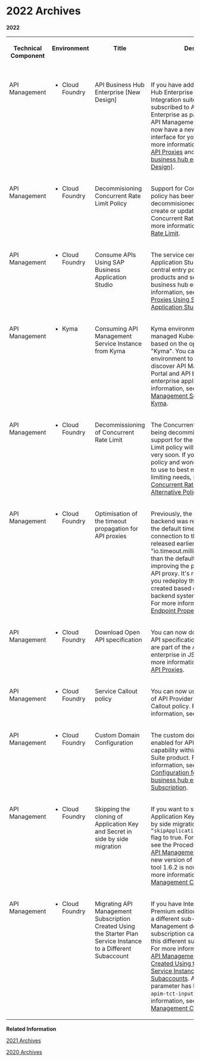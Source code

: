 <!-- loio7eaa63da85ab4272a25c2e61bc5c72fa -->

# 2022 Archives



**2022**


<table>
<tr>
<th valign="top">

Technical Component

</th>
<th valign="top">

Environment

</th>
<th valign="top">

Title

</th>
<th valign="top">

Description

</th>
<th valign="top">

Action

</th>
<th valign="top">

Lifecycle

</th>
<th valign="top">

Type

</th>
<th valign="top">

Line of Business

</th>
<th valign="top">

Modular Business Process

</th>
<th valign="top">

Product

</th>
<th valign="top">

Latest Revision

</th>
<th valign="top">

Available as of

</th>
</tr>
<tr>
<td valign="top">

API Management

</td>
<td valign="top">

-   Cloud Foundry



</td>
<td valign="top">

API Business Hub Enterprise \[New Design\]

</td>
<td valign="top">

If you have added API Business Hub Enterprise as a capability with Integration suite, or if you’ve subscribed to API Business Hub Enterprise as part of standalone API Management subscription, we now have a new design of the user interface for you to experience. For more information, see [Consume API Proxies](consume-api-proxies-ea561e4.md) and [Configure the API business hub enterprise \[New Design\]](configure-the-api-business-hub-enterprise-new-design-54b4607.md).

</td>
<td valign="top">

Info only

</td>
<td valign="top">

Deprecated

</td>
<td valign="top">

New

</td>
<td valign="top">

Service

</td>
<td valign="top">

Not applicable

</td>
<td valign="top">

API Management

</td>
<td valign="top">

2022-12-12

</td>
<td valign="top">

2022-12-10

</td>
</tr>
<tr>
<td valign="top">

API Management

</td>
<td valign="top">

-   Cloud Foundry



</td>
<td valign="top">

Decommisioning Concurrent Rate Limit Policy

</td>
<td valign="top">

Support for Concurrent Rate Limit policy has been completely decommisioned. You can no longer create or update an API proxy with Concurrent Rate Limit policy. For more information, see [Concurrent Rate Limit](concurrent-rate-limit-8f22baa.md).

</td>
<td valign="top">

Info only

</td>
<td valign="top">

Deprecated

</td>
<td valign="top">

New

</td>
<td valign="top">

Service

</td>
<td valign="top">

Not applicable

</td>
<td valign="top">

 

</td>
<td valign="top">

2022-10-24

</td>
<td valign="top">

2022-10-24

</td>
</tr>
<tr>
<td valign="top">

API Management

</td>
<td valign="top">

-   Cloud Foundry



</td>
<td valign="top">

Consume APIs Using SAP Business Application Studio

</td>
<td valign="top">

The service center in SAP Business Application Studio provides a central entry point to explore products and services from API business hub enterprise. For more information, see [Consume API Proxies Using SAP Business Application Studio](consume-api-proxies-using-sap-business-application-studio-15732eb.md).

</td>
<td valign="top">

Info only

</td>
<td valign="top">

General Availability

</td>
<td valign="top">

New

</td>
<td valign="top">

Service

</td>
<td valign="top">

Not applicable

</td>
<td valign="top">

 

</td>
<td valign="top">



</td>
<td valign="top">

2022-07-01

</td>
</tr>
<tr>
<td valign="top">

API Management

</td>
<td valign="top">

-   Kyma



</td>
<td valign="top">

Consuming API Management Service Instance from Kyma

</td>
<td valign="top">

Kyma environment provides a fully managed Kubernetes runtime based on the open-source project "Kyma". You can use the Kyma environment to search and discover API Management, API Portal and API business hub enterprise applications. For more information, see [Consume API Management Service Instance from Kyma](APIM-Initial-Setup/consume-api-management-service-instance-from-kyma-3b53c26.md).

</td>
<td valign="top">

Info only

</td>
<td valign="top">

General Availability

</td>
<td valign="top">

New

</td>
<td valign="top">

Service

</td>
<td valign="top">

Not applicable

</td>
<td valign="top">

 

</td>
<td valign="top">



</td>
<td valign="top">

2022-07-01

</td>
</tr>
<tr>
<td valign="top">

API Management

</td>
<td valign="top">

-   Cloud Foundry



</td>
<td valign="top">

Decommissioning of Concurrent Rate Limit

</td>
<td valign="top">

The Concurrent Rate Limit policy is being decommissioned. The support for the Concurrent Rate Limit policy will come to an end very soon. If you’re still using the policy and wondering which policy to use to best meet your rate-limiting needs, see [Replace Concurrent Rate Limit Policy with Alternative Policies](replace-concurrent-rate-limit-policy-with-alternative-policies-b70e0d2.md).

</td>
<td valign="top">

Info only

</td>
<td valign="top">

Deleted

</td>
<td valign="top">

Announcement

</td>
<td valign="top">

Service

</td>
<td valign="top">

Not applicable

</td>
<td valign="top">

 

</td>
<td valign="top">



</td>
<td valign="top">

2022-07-01

</td>
</tr>
<tr>
<td valign="top">

API Management

</td>
<td valign="top">

-   Cloud Foundry



</td>
<td valign="top">

Optimisation of the timeout propagation for API proxies

</td>
<td valign="top">

Previously, the connection to the backend was released only after the default timeout. Now, the connection to the backend is released earlier if the "io.timeout.millis" value is set lower than the default value, thereby improving the performance of the API proxy. It's recommended that you redeploy the API proxies created based on the on-premise backend system before July 2022. For more information, see [Target Endpoint Properties](target-endpoint-properties-edeed6a.md).

</td>
<td valign="top">

Info only

</td>
<td valign="top">

General Availability

</td>
<td valign="top">

New

</td>
<td valign="top">

Service

</td>
<td valign="top">

Not applicable

</td>
<td valign="top">

 

</td>
<td valign="top">



</td>
<td valign="top">

2022-07-01

</td>
</tr>
<tr>
<td valign="top">

API Management

</td>
<td valign="top">

-   Cloud Foundry



</td>
<td valign="top">

Download Open API specification

</td>
<td valign="top">

You can now download the open API specification for the APIs that are part of the API business hub enterprise in JSON format. For more information, see [Consume API Proxies](consume-api-proxies-ea561e4.md).

</td>
<td valign="top">

Info only

</td>
<td valign="top">

General Availability

</td>
<td valign="top">

New

</td>
<td valign="top">

Service

</td>
<td valign="top">

Not applicable

</td>
<td valign="top">

 

</td>
<td valign="top">



</td>
<td valign="top">

2022-04-30

</td>
</tr>
<tr>
<td valign="top">

API Management

</td>
<td valign="top">

-   Cloud Foundry



</td>
<td valign="top">

Service Callout policy

</td>
<td valign="top">

You can now use on-premise type of API Provider in the Service Callout policy. For more information, see [Service Callout](service-callout-6b40873.md).

</td>
<td valign="top">

Info only

</td>
<td valign="top">

General Availability

</td>
<td valign="top">

New

</td>
<td valign="top">

Service

</td>
<td valign="top">

Not applicable

</td>
<td valign="top">

 

</td>
<td valign="top">



</td>
<td valign="top">

2022-04-02

</td>
</tr>
<tr>
<td valign="top">

API Management

</td>
<td valign="top">

-   Cloud Foundry



</td>
<td valign="top">

Custom Domain Configuration

</td>
<td valign="top">

The custom domain feature is now enabled for API Management as a capability within the Integration Suite product. For more information, see [Custom Domain Configuration for API Portal or API business hub enterprise Subscription](APIM-Initial-Setup/custom-domain-configuration-for-api-portal-or-api-business-hub-enterprise-subsc-c4e67a9.md).

</td>
<td valign="top">

Info only

</td>
<td valign="top">

General Availability

</td>
<td valign="top">

New

</td>
<td valign="top">

Service

</td>
<td valign="top">

Not applicable

</td>
<td valign="top">

 

</td>
<td valign="top">



</td>
<td valign="top">

2022-03-11

</td>
</tr>
<tr>
<td valign="top">

API Management

</td>
<td valign="top">

-   Cloud Foundry



</td>
<td valign="top">

Skipping the cloning of Application Key and Secret in side by side migration

</td>
<td valign="top">

If you want to skip the cloning of Application Key and Secret in side by side migration, then set the `“skipApplicationKeySecretCloning”` flag to true. For more information, see the Procedure section in [Clone API Management Content](APIM-Migration/clone-api-management-content-7abd887.md). Also, a new version of the tenant cloning tool 1.6.2 is now available. For more information, see [Clone API Management Content](APIM-Migration/clone-api-management-content-7abd887.md).

</td>
<td valign="top">

Info only

</td>
<td valign="top">

General Availability

</td>
<td valign="top">

New

</td>
<td valign="top">

Service

</td>
<td valign="top">

Not applicable

</td>
<td valign="top">

 

</td>
<td valign="top">



</td>
<td valign="top">

2022-02-15

</td>
</tr>
<tr>
<td valign="top">

API Management

</td>
<td valign="top">

-   Cloud Foundry



</td>
<td valign="top">

Migrating API Management Subscription Created Using the Starter Plan Service Instance to a Different Subaccount

</td>
<td valign="top">

If you have Integration Suite Premium edition license available in a different sub-account, then API Management design time subscription can be migrated to this different sub-account as well. For more information, see [Migrating API Management Subscription Created Using the Starter Plan Service Instance to Different Subaccounts](APIM-Migration/migrating-api-management-subscription-created-using-the-starter-plan-service-instan-1f4ed86.md). Also, a new parameter has been added to the `apim-tct-input.json` file. For more information, see [Clone API Management Content](APIM-Migration/clone-api-management-content-7abd887.md).

</td>
<td valign="top">

Info only

</td>
<td valign="top">

General Availability

</td>
<td valign="top">

New

</td>
<td valign="top">

Service

</td>
<td valign="top">

Not applicable

</td>
<td valign="top">

 

</td>
<td valign="top">



</td>
<td valign="top">

2022-01-15

</td>
</tr>
</table>

**Related Information**  


[2021 Archives](2021-archives-bdf0f0e.md "")

[2020 Archives](2020-archives-085f4e9.md "")

